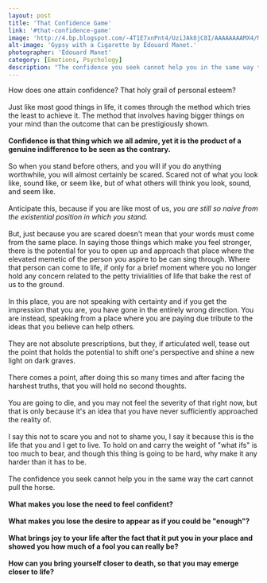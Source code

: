 ```yaml
---
layout: post
title: 'That Confidence Game'
link: '#that-confidence-game'
image: 'http://4.bp.blogspot.com/-4T1E7xnPnt4/UziJAk8jC8I/AAAAAAAAMX4/M3BdHJfCzgY/s1600/Gypsy-with-Cigarette-(1862)-Manet.jpg'
alt-image: 'Gypsy with a Cigarette by Édouard Manet.'
photographer: 'Édouard Manet'
category: [Emotions, Psychology]
description: "The confidence you seek cannot help you in the same way the cart cannot pull the horse. Just like most good things in life, it comes through the method which tries the least to achieve it. The method that involves having bigger things on your mind than the outcome that can be prestigiously shown."
---
```


How does one attain confidence? That holy grail of personal esteem?
<br>
<br>
Just like most good things in life, it comes through the method which tries the least to achieve it. The method that involves having bigger things on your mind than the outcome that can be prestigiously shown.
<br>
<br>
**Confidence is that thing which we all admire, yet it is the product of a genuine indifference to be seen as the contrary.**
<br>
<br>
So when you stand before others, and you will if you do anything worthwhile, you will almost certainly be scared. Scared not of what you look like, sound like, or seem like, but of what others will think you look, sound, and seem like. 
<br>
<br>
Anticipate this, because if you are like most of us, *you are still so naive from the existential position in which you stand.*
<br>
<br>
But, just because you are scared doesn't mean that your words must come from the same place. In saying those things which make you feel stronger, there is the potential for you to open up and approach that place where the elevated memetic of the person you aspire to be can sing through. Where that person can come to life, if only for a brief moment where you no longer hold any concern related to the petty trivialities of life that bake the rest of us to the ground.
<br>
<br>
In this place, you are not speaking with certainty and if you get the impression that you are, you have gone in the entirely wrong direction. You are instead, speaking from a place where you are paying due tribute to the ideas that you believe can help others. 
<br>
<br>
They are not absolute prescriptions, but they, if articulated well, tease out the point that holds the potential to shift one's perspective and shine a new light on dark graves.
<br>
<br>
There comes a point, after doing this so many times and after facing the harshest truths, that you will hold no second thoughts.
<br>
<br>
You are going to die, and you may not feel the severity of that right now, but that is only because it's an idea that you have never sufficiently approached the reality of. 
<br>
<br>
I say this not to scare you and not to shame you, I say it because this is the life that you and I get to live. To hold on and carry the weight of "what ifs" is too much to bear, and though this thing is going to be hard, why make it any harder than it has to be.
<br>
<br>
The confidence you seek cannot help you in the same way the cart cannot pull the horse. 
<br>
<br>
**What makes you lose the need to feel confident?**
<br>
<br>
**What makes you lose the desire to appear as if you could be "enough"?**
<br>
<br>
**What brings joy to your life after the fact that it put you in your place and showed you how much of a fool you can really be?** 
<br>
<br>
**How can you bring yourself closer to death, so that you may emerge closer to life?**